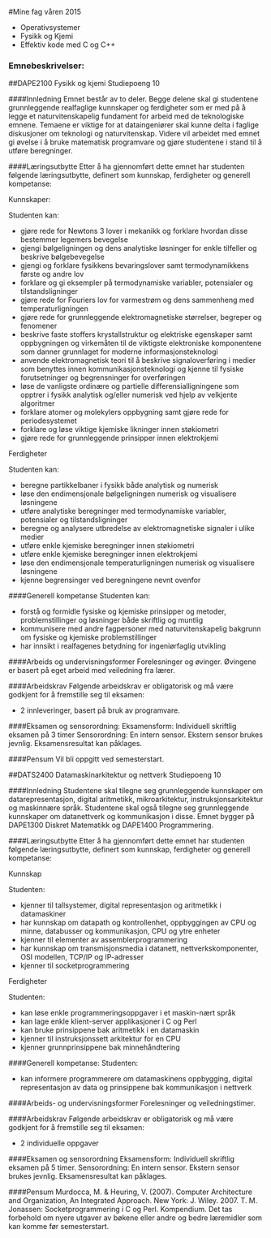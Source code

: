 #Mine fag våren 2015
- Operativsystemer
- Fysikk og Kjemi
- Effektiv kode med C og C++

### Emnebeskrivelser:

##DAPE2100 Fysikk og kjemi
Studiepoeng 10

####Innledning
Emnet består av to deler. Begge delene skal gi studentene grunnleggende realfaglige
kunnskaper og ferdigheter som er med på å legge et naturvitenskapelig fundament for arbeid
med de teknologiske emnene. Temaene er viktige for at dataingeniører skal kunne delta i
faglige diskusjoner om teknologi og naturvitenskap. Videre vil arbeidet med emnet gi øvelse i
å bruke matematisk programvare og gjøre studentene i stand til å utføre beregninger.

####Læringsutbytte
Etter å ha gjennomført dette emnet har studenten følgende læringsutbytte, definert som
kunnskap, ferdigheter og generell kompetanse:

Kunnskaper:

Studenten kan:
- gjøre rede for Newtons 3 lover i mekanikk og forklare hvordan disse bestemmer
legemers bevegelse
- gjengi bølgeligningen og dens analytiske løsninger for enkle tilfeller og beskrive
bølgebevegelse
- gjengi og forklare fysikkens bevaringslover samt termodynamikkens første og andre
lov
- forklare og gi eksempler på termodynamiske variabler, potensialer og
tilstandsligninger
- gjøre rede for Fouriers lov for varmestrøm og dens sammenheng med
temperaturligningen
- gjøre rede for grunnleggende elektromagnetiske størrelser, begreper og fenomener
- beskrive faste stoffers krystallstruktur og elektriske egenskaper samt oppbygningen
og virkemåten til de viktigste elektroniske komponentene som danner grunnlaget for
moderne informasjonsteknologi
- anvende elektromagnetisk teori til å beskrive signaloverføring i medier som benyttes
innen kommunikasjonsteknologi og kjenne til fysiske forutsetninger og begrensninger
for overføringen
- løse de vanligste ordinære og partielle differensialligningene som opptrer i fysikk
analytisk og/eller numerisk ved hjelp av velkjente algoritmer
- forklare atomer og molekylers oppbygning samt gjøre rede for periodesystemet
- forklare og løse viktige kjemiske likninger innen støkiometri
- gjøre rede for grunnleggende prinsipper innen elektrokjemi

Ferdigheter

Studenten kan:
- beregne partikkelbaner i fysikk både analytisk og numerisk
- løse den endimensjonale bølgeligningen numerisk og visualisere løsningene
- utføre analytiske beregninger med termodynamiske variabler, potensialer og
tilstandsligninger
- beregne og analysere utbredelse av elektromagnetiske signaler i ulike medier
- utføre enkle kjemiske beregninger innen støkiometri
- utføre enkle kjemiske beregninger innen elektrokjemi
- løse den endimensjonale temperaturligningen numerisk og visualisere løsningene
- kjenne begrensinger ved beregningene nevnt ovenfor

####Generell kompetanse
Studenten kan:
- forstå og formidle fysiske og kjemiske prinsipper og metoder, problemstillinger og
løsninger både skriftlig og muntlig
- kommunisere med andre fagpersoner med naturvitenskapelig bakgrunn om fysiske
og kjemiske problemstillinger
- har innsikt i realfagenes betydning for ingeniørfaglig utvikling

####Arbeids og undervisningsformer
Forelesninger og øvinger. Øvingene er basert på eget arbeid med veiledning fra lærer.

####Arbeidskrav
Følgende arbeidskrav er obligatorisk og må være godkjent for å fremstille seg til eksamen:
- 2 innleveringer, basert på bruk av programvare.

####Eksamen og sensorordning:
Eksamensform: Individuell skriftlig eksamen på 3 timer
Sensorordning: En intern sensor. Ekstern sensor brukes jevnlig.
Eksamensresultat kan påklages.

####Pensum
Vil bli oppgitt ved semesterstart.

##DATS2400 Datamaskinarkitektur og nettverk
Studiepoeng 10

####Innledning
Studentene skal tilegne seg grunnleggende kunnskaper om datarepresentasjon, digital
aritmetikk, mikroarkitektur, instruksjonsarkitektur og maskinnære språk. Studentene skal
også tilegne seg grunnleggende kunnskaper om datanettverk og kommunikasjon i disse.
Emnet bygger på DAPE1300 Diskret Matematikk og DAPE1400 Programmering.

####Læringsutbytte
Etter å ha gjennomført dette emnet har studenten følgende læringsutbytte, definert som
kunnskap, ferdigheter og generell kompetanse:

Kunnskap

Studenten:
- kjenner til tallsystemer, digital representasjon og aritmetikk i datamaskiner
- har kunnskap om datapath og kontrollenhet, oppbyggingen av CPU og minne,
databusser og kommunikasjon, CPU og ytre enheter
- kjenner til elementer av assemblerprogrammering
- har kunnskap om transmisjonsmedia i datanett, nettverkskomponenter, OSI
modellen, TCP/IP og IP-adresser
- kjenner til socketprogrammering

Ferdigheter

Studenten:
- kan løse enkle programmeringsoppgaver i et maskin-nært språk
- kan lage enkle klient-server applikasjoner i C og Perl
- kan bruke prinsippene bak aritmetikk i en datamaskin
- kjenner til instruksjonssett arkitektur for en CPU
- kjenner grunnprinsippene bak minnehåndtering

####Generell kompetanse:
Studenten:
- kan informere programmerere om datamaskinens oppbygging, digital representasjon
av data og prinsippene bak kommunikasjon i nettverk

####Arbeids- og undervisningsformer
Forelesninger og veiledningstimer.

####Arbeidskrav
Følgende arbeidskrav er obligatorisk og må være godkjent for å fremstille seg til eksamen:
- 2 individuelle oppgaver

####Eksamen og sensorordning
Eksamensform: Individuell skriftlig eksamen på 5 timer.
Sensorordning: En intern sensor. Ekstern sensor brukes jevnlig.
Eksamensresultat kan påklages.

####Pensum
Murdocca, M. & Heuring, V. (2007). Computer Architecture and Organization, An Integrated
 Approach. New York: J. Wiley.
2007. T. M. Jonassen: Socketprogrammering i C og Perl. Kompendium.
Det tas forbehold om nyere utgaver av bøkene eller andre og bedre læremidler som kan
komme før semesterstart.

